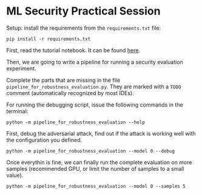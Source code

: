 # ML Security Practical Session

Setup: install the requirements from the `requirements.txt` file:

```shell
pip install -r requirements.txt
```

First, read the tutorial notebook. It can be found [here](../code/notebooks/adversarial_evasion_attacks.ipynb).

Then, we are going to write a pipeline for running a security evaluation experiment.

Complete the parts that are missing in the file `pipeline_for_robustness_evaluation.py`. 
They are marked with a `TODO` comment (automatically recognized by most IDEs).

For running the debugging script, issue the following commands in the terminal:

```shell
python -m pipeline_for_robustness_evaluation --help
```

First, debug the adversarial attack, find out if the attack is working well with the 
configuration you defined.

```shell
python -m pipeline_for_robustness_evaluation --model 0 --debug
```

Once everythin is fine, we can finally run the complete evaluation on more samples (recommended GPU, or limit the number 
of samples to a small value).

```shell
python -m pipeline_for_robustness_evaluation --model 0 --samples 5
```


